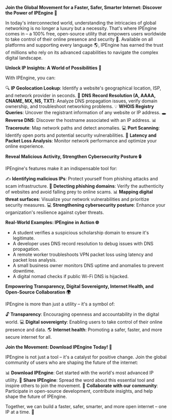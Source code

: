 **Join the Global Movement for a Faster, Safer, Smarter Internet: Discover the Power of IPEngine 🚀**

In today's interconnected world, understanding the intricacies of global networking is no longer a luxury but a necessity. That's where IPEngine comes in – a 100% free, open-source utility that empowers users worldwide to take control of their online presence and security 🔐. Available on all platforms and supporting every language 🌎, IPEngine has earned the trust of millions who rely on its advanced capabilities to navigate the complex digital landscape.

**Unlock IP Insights: A World of Possibilities 📡**

With IPEngine, you can:

🔍 **IP Geolocation Lookup**: Identify a website's geographical location, ISP, and network provider in seconds.
🔬 **DNS Record Resolution (A, AAAA, CNAME, MX, NS, TXT)**: Analyze DNS propagation issues, verify domain ownership, and troubleshoot networking problems.
💡 **WHOIS Registry Queries**: Uncover the registrant information of any website or IP address.
🕳️ **Reverse DNS**: Discover the hostname associated with an IP address.
📊 **Traceroute**: Map network paths and detect anomalies.
💻 **Port Scanning**: Identify open ports and potential security vulnerabilities.
🔄 **Latency and Packet Loss Analysis**: Monitor network performance and optimize your online experience.

**Reveal Malicious Activity, Strengthen Cybersecurity Posture 🔒**

IPEngine's features make it an indispensable tool for:

✍️ **Identifying malicious IPs**: Protect yourself from phishing attacks and scam infrastructure.
🔑 **Detecting phishing domains**: Verify the authenticity of websites and avoid falling prey to online scams.
📊 **Mapping digital threat surfaces**: Visualize your network vulnerabilities and prioritize security measures.
💻 **Strengthening cybersecurity posture**: Enhance your organization's resilience against cyber threats.

**Real-World Examples: IPEngine in Action 🌐**

* A student verifies a suspicious scholarship domain to ensure it's legitimate.
* A developer uses DNS record resolution to debug issues with DNS propagation.
* A remote worker troubleshoots VPN packet loss using latency and packet loss analysis.
* A small business owner monitors DNS uptime and anomalies to prevent downtime.
* A digital nomad checks if public Wi-Fi DNS is hijacked.

**Empowering Transparency, Digital Sovereignty, Internet Health, and Open-Source Collaboration 🌍**

IPEngine is more than just a utility – it's a symbol of:

🔓 **Transparency**: Encouraging openness and accountability in the digital world.
💻 **Digital sovereignty**: Enabling users to take control of their online presence and data.
🌎 **Internet health**: Promoting a safer, faster, and more secure internet for all.

**Join the Movement: Download IPEngine Today! 🚀**

IPEngine is not just a tool – it's a catalyst for positive change. Join the global community of users who are shaping the future of the internet:

📊 **Download IPEngine**: Get started with the world's most advanced IP utility.
💬 **Share IPEngine**: Spread the word about this essential tool and inspire others to join the movement.
👥 **Collaborate with our community**: Participate in open-source development, contribute insights, and help shape the future of IPEngine.

Together, we can build a faster, safer, smarter, and more open internet – one IP at a time. 🌟